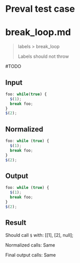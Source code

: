 # Preval test case

# break_loop.md

> labels > break_loop
>
> Labels should not throw

#TODO

## Input

`````js filename=intro
foo: while(true) {
  $(1);
  break foo;
}
$(2);
`````

## Normalized

`````js filename=intro
foo: while (true) {
  $(1);
  break foo;
}
$(2);
`````

## Output

`````js filename=intro
foo: while (true) {
  $(1);
  break foo;
}
$(2);
`````

## Result

Should call `$` with:
[[1], [2], null];

Normalized calls: Same

Final output calls: Same
